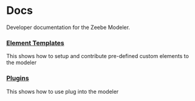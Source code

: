 # Docs

Developer documentation for the Zeebe Modeler.


### [Element Templates](./element-templates)

This shows how to setup and contribute pre-defined custom elements to the modeler

### [Plugins](./plugins)

This shows how to use plug into the modeler
